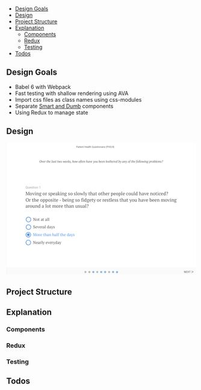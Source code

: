 - [Design Goals](#design-goals)
- [Design](#design)
- [Project Structure](#project-structure)
- [Explanation](#explanation)
  - [Components](#components)
  - [Redux](#redux)
  - [Testing](#testing)
- [Todos](#todos)

## Design Goals
- Babel 6 with Webpack
- Fast testing with shallow rendering using AVA
- Import css files as class names using css-modules
- Separate [Smart and Dumb](https://medium.com/@dan_abramov/smart-and-dumb-components-7ca2f9a7c7d0) components
- Using Redux to manage state

## Design
![](https://github.com/crc442/phq9/blob/master/docs/design1.png)

## Project Structure

## Explanation

### Components

### Redux

### Testing

## Todos

